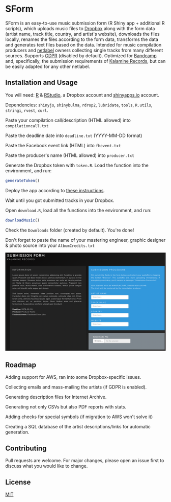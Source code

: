 # SForm

SForm is an easy-to-use music submission form (R Shiny app + additional R scripts), which uploads music files to [Dropbox](https://www.dropbox.com) along with the form data (artist name, track title, country, and artist's website), downloads the files locally, renames the files according to the form data, transforms the data and generates text files based on the data. Intended for music compilation producers and [netlabel](https://en.wikipedia.org/wiki/Netlabel) owners collecting single tracks from many different sources. Supports [GDPR](https://gdpr.eu) (disabled by default). Optimized for [Bandcamp](https://bandcamp.com) and, specifically, the submission requirements of [Kalamine Records](http://kalaminerecords.com), but can be easily adapted for any other netlabel.

## Installation and Usage

You will need: [R](https://www.r-project.org) & [RStudio](https://www.rstudio.com), a Dropbox account and [shinyapps.io](https://www.shinyapps.io) account.

Dependencies: `shinyjs`, `shinybulma`, `rdrop2`, `lubridate`, `tools`, `R.utils`, `stringi`, `rvest`, `curl`. 

Paste your compilation call/description (HTML allowed) into `compilationcall.txt`

Paste the deadline date into `deadline.txt` (YYYY-MM-DD format)

Paste the Facebook event link (HTML) into `fbevent.txt`

Paste the producer's name (HTML allowed) into `producer.txt`

Generate the Dropbox token with `token.R`. Load the function into the environment, and run:

```r
generateToken()
```

Deploy the app according to [these instructions](https://shiny.rstudio.com/articles/shinyapps.html). 

Wait until you got submitted tracks in your Dropbox.

Open `download.R`, load all the functions into the environment, and run:

```r
downloadMusic()
```

Check the `Downloads` folder (created by default). You're done!

Don't forget to paste the name of your mastering engineer, graphic designer & photo source into your `AlbumCredits.txt`

![](app.png?raw=true)

## Roadmap

Adding support for AWS, ran into some Dropbox-specific issues.

Collecting emails and mass-mailing the artists (if GDPR is enabled).

Generating description files for Internet Archive.

Generating not only CSVs but also PDF reports with stats.

Adding checks for special symbols (if migration to AWS won't solve it)

Creating a SQL database of the artist descriptions/links for automatic generation.

## Contributing

Pull requests are welcome. For major changes, please open an issue first to discuss what you would like to change.

## License

[MIT](https://choosealicense.com/licenses/mit/)
